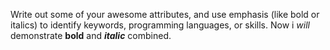 Write out some of your awesome attributes, and use emphasis (like bold or italics) to identify keywords, programming languages, or skills. 
Now i _will_ demonstrate __bold__ and __*italic*__ combined. 
